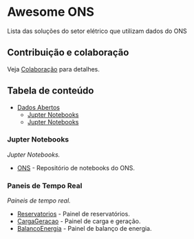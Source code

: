 # Awesome ONS 

Lista das soluções do setor elétrico que utilizam dados do ONS

## Contribuição e colaboração
Veja [Colaboração](https://github.com/ONSBR/DadosAbertos/blob/main/COLLABORATING.md) para detalhes.

## Tabela de conteúdo
- [Dados Abertos](#dados-abertos)
    - [Jupter Notebooks](#jupter-notebooks)
    - [Jupter Notebooks](#jupter-notebooks)

### Jupter Notebooks
*Jupter Notebooks.*

* [ONS](https://github.com/ONSBR/DadosAbertos) - Repositório de notebooks do ONS.

### Paneis de Tempo Real
*Paineis de tempo real.*

* [Reservatorios](http://www.ons.org.br/paginas/energia-agora/reservatorios) - Painel de reservatórios.
* [CargaGeracao](http://www.ons.org.br/paginas/energia-agora/carga-e-geracao) - Painel de carga e geração.
* [BalancoEnergia](http://www.ons.org.br/paginas/energia-agora/balanco-de-energia) - Painel de balanço de energia.
